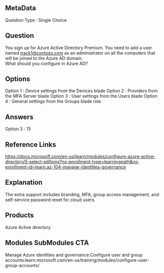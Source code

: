## MetaData
Question Type : Single Choice

## Question
You sign up for Azure Active Directory Premium. You need to add a user named track1@contoso.com as an administrator on all the computers that will be joined to the Azure AD domain.<br> What should you configure in Azure AD?


## Options
Option 1 : Device settings from the Devices blade
Option 2 : Providers from the MFA Server blade
Option 3 : User settings from the Users blade
Option 4 : General settings from the Groups blade role

## Answers
Option 3 : 13

## Reference Links
https://docs.microsoft.com/en-us/learn/modules/configure-azure-active-directory/5-select-editions?ns-enrollment-type=learningpath&ns-enrollment-id=learn.az-104-manage-identities-governance

## Explanation
The extra support includes branding, MFA, group access management, and self-service password reset for cloud users. 

## Products 
Azure Active directory

## Modules SubModules CTA
Manage Azure identities and governance:Configure user and group accounts:learn.microsoft.com/en-us/training/modules/configure-user-group-accounts/
